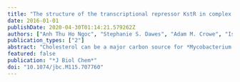 ```yaml
---
title: "The structure of the transcriptional repressor KstR in complex with CoA thioester cholesterol metabolites sheds light on the regulation of cholesterol catabolism in *Mycobacterium tuberculosis*"
date: 2016-01-01
publishDate: 2020-04-30T01:14:21.579262Z
authors: ["Anh Thu Ho Ngoc", "Stephanie S. Dawes", "Adam M. Crowe", "Israel Casabon", "Chen Gao", "Sharon L. Kendall", "Edward N. Baker", "Lindsay D. Eltis", "J. Shaun Lott"]
publication_types: ["2"]
abstract: "Cholesterol can be a major carbon source for *Mycobacterium tuberculosis* during infection, both at an early stage in the macrophage phagosome and later within the necrotic granuloma. KstR is a highly conserved TetR family transcriptional repressor that regulates a large set of genes responsible for cholesterol catabolism. Many genes in this regulon, including *kstR*, are either induced during infection or are essential for survival of *M. tuberculosis* *in vivo*. In this study, we identified two ligands for KstR, both of which are CoA thioester cholesterol metabolites with four intact steroid rings. A metabolite in which one of the rings was cleaved was not a ligand. We confirmed the ligand-protein interactions using intrinsic tryptophan fluorescence and showed that ligand binding strongly inhibited KstR-DNA binding using surface plasmon resonance (IC<sub>50</sub> for ligand = 25 nM). Crystal structures of the ligand-free form of KstR show variability in the position of the DNA-binding domain. In contrast, structures of KstR·ligand complexes are highly similar to each other and demonstrate a position of the DNA-binding domain that is unfavorable for DNA binding. Comparison of ligand-bound and ligand-free structures identifies residues involved in ligand specificity and reveals a distinctive mechanism by which the ligand-induced conformational change mediates DNA release. [on SciFinder(R)]"
featured: false
publication: "*J Biol Chem*"
doi: "10.1074/jbc.M115.707760"
---
```



